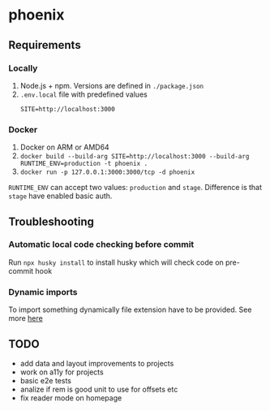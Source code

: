 # phoenix

## Requirements

### Locally

1. Node.js + npm. Versions are defined in `./package.json`
2. `.env.local` file with predefined values
   ```
   SITE=http://localhost:3000
   ```

### Docker

1. Docker on ARM or AMD64
2. `docker build --build-arg SITE=http://localhost:3000 --build-arg RUNTIME_ENV=production -t phoenix .`
3. `docker run -p 127.0.0.1:3000:3000/tcp -d phoenix`

`RUNTIME_ENV` can accept two values: `production` and `stage`. Difference is that `stage` have enabled basic auth.

## Troubleshooting

### Automatic local code checking before commit

Run `npx husky install` to install husky which will check code on pre-commit hook

### Dynamic imports

To import something dynamically file extension have to be provided. See more [here](https://github.com/withastro/astro/issues/3373)

## TODO

- add data and layout improvements to projects
- work on a11y for projects
- basic e2e tests
- analize if rem is good unit to use for offsets etc
- fix reader mode on homepage
